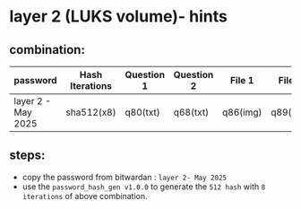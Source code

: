 # layer 2 (LUKS volume)- hints 

## combination:
password | Hash Iterations | Question 1 | Question 2 | File 1 | File 2 |
--- | --- | --- | --- |--- |--- |
layer 2 - May 2025 | sha512(x8) | q80(txt)  | q68(txt) | q86(img) | q89(key) |


## steps: 
- copy the password from bitwardan : `layer 2- May 2025`
- use the `password_hash_gen v1.0.0` to generate the `512 hash` with `8 iterations` of above combination.
